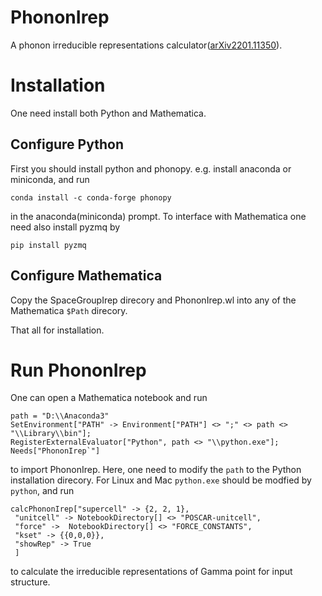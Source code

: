 # PhononIrep

A phonon irreducible representations calculator([arXiv2201.11350](https://arxiv.org/pdf/2201.11350.pdf)).

# Installation
One need install both Python and Mathematica.
## Configure Python
First you should install python and phonopy.
e.g. install anaconda or miniconda, and run 
```
conda install -c conda-forge phonopy
```
in the anaconda(miniconda) prompt. To interface with Mathematica one need also install pyzmq by
```
pip install pyzmq 
```
## Configure Mathematica
Copy the SpaceGroupIrep direcory and PhononIrep.wl into any of the Mathematica `$Path` direcory.

That all for installation.



# Run PhononIrep


One can open a Mathematica notebook and run
```
path = "D:\\Anaconda3"
SetEnvironment["PATH" -> Environment["PATH"] <> ";" <> path <> "\\Library\\bin"];
RegisterExternalEvaluator["Python", path <> "\\python.exe"];
Needs["PhononIrep`"]
```
to import PhononIrep. Here, one need to modify the `path` to the Python installation direcory. For Linux and Mac `python.exe` should be modfied by `python`, and run 
```
calcPhononIrep["supercell" -> {2, 2, 1},
 "unitcell" -> NotebookDirectory[] <> "POSCAR-unitcell",
 "force" ->  NotebookDirectory[] <> "FORCE_CONSTANTS",
 "kset" -> {{0,0,0}},
 "showRep" -> True
 ]
 ```
 to calculate the irreducible representations of Gamma point for input structure.
